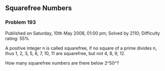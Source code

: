 Squarefree Numbers
------------------

### Problem 193

Published on Saturday, 10th May 2008, 01:00 pm; Solved by 2110;
Difficulty rating: 55%

A positive integer n is called squarefree, if no square of a prime
divides n, thus 1, 2, 3, 5, 6, 7, 10, 11 are squarefree, but not 4, 8,
9, 12.

How many squarefree numbers are there below 2^50^?
